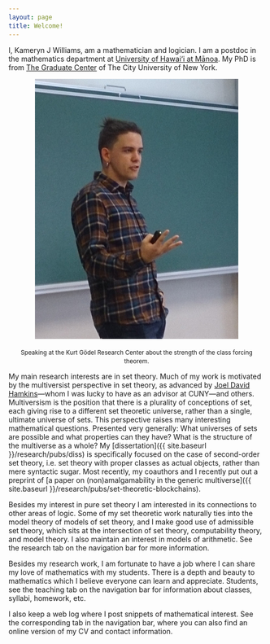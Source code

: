 ```yaml
---
layout: page
title: Welcome!
---
```


I, Kameryn J Williams, am a mathematician and logician. I am a postdoc in the mathematics department at [University of Hawai‘i at Mānoa](https://math.hawaii.edu/). My PhD is from [The Graduate Center](https://www.gc.cuny.edu/Page-Elements/Academics-Research-Centers-Initiatives/Doctoral-Programs/Mathematics) of The City University of New York. 

<center>
<img src="/pics/kam.jpg" alt="A picture of me speaking at the Kurt Gödel Research Center.">
  
<p><small>Speaking at the Kurt Gödel Research Center about the strength of the class forcing theorem.</small></p>
</center>

My main research interests are in set theory. Much of my work is motivated by the multiversist perspective in set theory, as advanced by [Joel David Hamkins](http://jdh.hamkins.org)—whom I was lucky to have as an advisor at CUNY—and others. Multiversism is the position that there is a plurality of conceptions of set, each giving rise to a different set theoretic universe, rather than a single, ultimate universe of sets. This perspective raises many interesting mathematical questions. Presented very generally: What universes of sets are possible and what properties can they have? What is the structure of the multiverse as a whole? My [dissertation]({{ site.baseurl }}/research/pubs/diss) is specifically focused on the case of second-order set theory, i.e. set theory with proper classes as actual objects, rather than mere syntactic sugar. Most recently, my coauthors and I recently put out a preprint of [a paper on (non)amalgamability in the generic multiverse]({{ site.baseurl }}/research/pubs/set-theoretic-blockchains). 

Besides my interest in pure set theory I am interested in its connections to other areas of logic. Some of my set theoretic work naturally ties into the model theory of models of set theory, and I make good use of admissible set theory, which sits at the intersection of set theory, computability theory, and model theory. I also maintain an interest in models of arithmetic. See the research tab on the navigation bar for more information.

Besides my research work, I am fortunate to have a job where I can share my love of mathematics with my students. There is a depth and beauty to mathematics which I believe everyone can learn and appreciate. Students, see the teaching tab on the navigation bar for information about classes, syllabi, homework, etc.

I also keep a web log where I post snippets of mathematical interest. See the corresponding tab in the navigation bar, where you can also find an online version of my CV and contact information.

